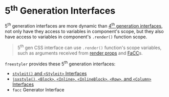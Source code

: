 # 5<sup>th</sup> Generation Interfaces

5<sup>th</sup> generation interfaces are more dynamic than [4<sup>th</sup> generation interfaces](./4th-gen.md),
not only have they access to variables in component's scope, but they also have access to variables in component's
`.render()` function scope.

> 5<sup>th</sup> gen CSS interface can use `.render()` function's scope variables, such as arguments received from
> [render props](https://mailonline.github.io/libreact/en/Introduction.html#render-props) and [FaCC](https://mailonline.github.io/libreact/en/Introduction.html#facc)s.

`freestyler` provides these 5<sup>th</sup> generation interfaces:

- [`styleit()` and `<Styleit>` Interfaces](./styleit.md)
- [`jsxstyle()`, `<Block>`, `<Inline>`, `<InlineBlock>`, `<Row>`, and `<Column>` Interfaces](./docs/en/jsxstyle.md)
- `facc` Generator Interface
